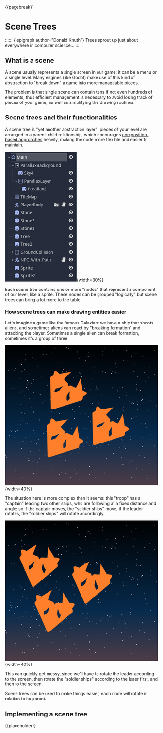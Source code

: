{{pagebreak}}

Scene Trees
===========

:::::: {.epigraph author="Donald Knuth"}
Trees sprout up just about everywhere in computer science...
::::::

What is a scene
---------------

A scene usually represents a single screen in our game: it can be a menu or a single level. Many engines (like Godot) make use of this kind of abstraction to "break down" a game into more manageable pieces.

The problem is that single scene can contain tens if not even hundreds of elements, thus efficient management is necessary to avoid losing track of pieces of your game, as well as simplifying the drawing routines.

Scene trees and their functionalities
-------------------------------------

A scene tree is "yet another abstraction layer": pieces of your level are arranged in a parent-child relationship, which encourages [composition-based approaches](#composition) heavily, making the code more flexible and easier to maintain.

![How a scene tree looks (specifically in Godot)](./images/scene_trees/scene_tree_example.png){width=30%}

Each scene tree contains one or more "nodes" that represent a component of our level, like a sprite. These nodes can be grouped "logically" but scene trees can bring a lot more to the table.

### How scene trees can make drawing entities easier

Let's imagine a game like the famous Galaxian: we have a ship that shoots aliens, and sometimes aliens can react by "breaking formation" and attacking the player. Sometimes a single alien can break formation, sometimes it's a group of three.

![Example of a ship attack formation](./images/scene_trees/ship_attack_example.svg){width=40%}

The situation here is more complex than it seems: this "troop" has a "captain" leading two other ships, who are following at a fixed distance and angle: so if the captain moves, the "soldier ships" move, if the leader rotates, the "soldier ships" will rotate accordingly.

![What happens when the ship attack formation rotates](./images/scene_trees/ship_attack_rotation_example.svg){width=40%}

This can quickly get messy, since we'll have to rotate the leader according to the screen, then rotate the "soldier ships" according to the leaer first, and then to the screen.

Scene trees can be used to make things easier, each node will rotate in relation to its parent.

Implementing a scene tree
-------------------------

{{placeholder}}

<!-- TODO: A very simple scene tree implementation -->
